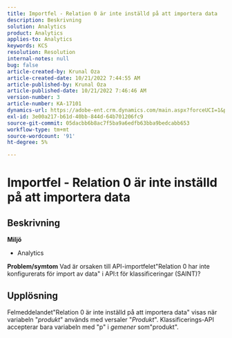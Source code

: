```yaml
---
title: Importfel - Relation 0 är inte inställd på att importera data
description: Beskrivning
solution: Analytics
product: Analytics
applies-to: Analytics
keywords: KCS
resolution: Resolution
internal-notes: null
bug: false
article-created-by: Krunal Oza
article-created-date: 10/21/2022 7:44:55 AM
article-published-by: Krunal Oza
article-published-date: 10/21/2022 7:46:46 AM
version-number: 3
article-number: KA-17101
dynamics-url: https://adobe-ent.crm.dynamics.com/main.aspx?forceUCI=1&pagetype=entityrecord&etn=knowledgearticle&id=aca21940-1451-ed11-bba2-0022480867fb
exl-id: 3e00a217-b61d-40bb-844d-64b701206fc9
source-git-commit: 05dacbb6b8ac7f5ba9a6edfb63bba9bedcabb653
workflow-type: tm+mt
source-wordcount: '91'
ht-degree: 5%

---
```


# Importfel - Relation 0 är inte inställd på att importera data

## Beskrivning

<b>Miljö</b>
- Analytics 



<b>Problem/symtom</b>
Vad är orsaken till API-importfelet&quot;Relation 0 har inte konfigurerats för import av data&quot; i API:t för klassificeringar (SAINT)?


## Upplösning


Felmeddelandet&quot;Relation 0 är inte inställd på att importera data&quot; visas när variabeln &quot;*produkt*&quot; används med versaler &quot;*Produkt*&quot;. Klassificerings-API accepterar bara variabeln med &quot;p&quot; i *gemener* som&quot;produkt&quot;.
